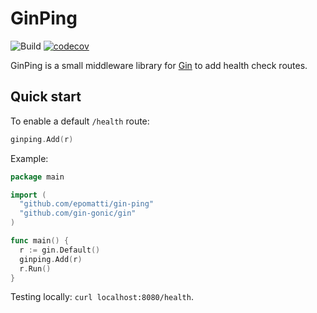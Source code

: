 # GinPing

![Build](https://github.com/epomatti/gin-ping/actions/workflows/go.yml/badge.svg) [![codecov](https://codecov.io/gh/epomatti/gin-ping/branch/main/graph/badge.svg?token=FNZD2AMY6K)](https://codecov.io/gh/epomatti/gin-ping)

GinPing is a small middleware library for [Gin][1] to add health check routes.

## Quick start

To enable a default `/health` route:

```go
ginping.Add(r)
```

Example:

```go
package main

import (
  "github.com/epomatti/gin-ping"
  "github.com/gin-gonic/gin"
)

func main() {
  r := gin.Default()
  ginping.Add(r)
  r.Run()
}
```

Testing locally: `curl localhost:8080/health`.

[1]: https://github.com/gin-gonic/gin
